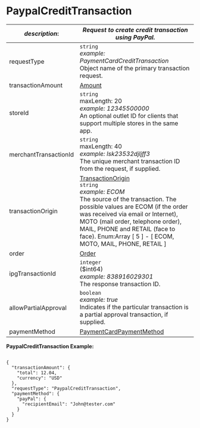 
# PaypalCreditTransaction

| *description*:   | *Request to create credit transaction using PayPal.*|
|----|----|
| requestType |    ``` string ```  <br/>  *example: PaymentCardCreditTransaction* <br/> Object name of the primary transaction request.|
| transactionAmount | [Amount](?path=docs/schemas-md/Amount.md)|
| storeId |    ``` string ```  <br/>  maxLength: 20  <br/> *example: 12345500000* <br/> An optional outlet ID for clients that support multiple stores in the same app.|
| merchantTransactionId |    ``` string ```   <br/> maxLength: 40  <br/> *example: lsk23532djljff3* <br/> The unique merchant transaction ID from the request, if supplied.|
| transactionOrigin |  [TransactionOrigin](?path=docs/schemas-md/TransactionOrigin.md)  <br/>  ``` string ```  <br/>  *example: ECOM*  <br/> The source of the transaction. The possible values are ECOM (if the order was received via email or Internet), MOTO (mail order, telephone order), MAIL, PHONE and RETAIL (face to face). Enum:Array [ 5 ] - [ ECOM, MOTO, MAIL, PHONE, RETAIL ]|
| order | [Order](?path=docs/schemas-md/Order.md)|
| ipgTransactionId |    ``` integer ```  <br/> ($int64)  <br/>  *example: 838916029301* <br/> The response transaction ID.|
| allowPartialApproval |    ``` boolean ```  <br/>  *example: true* <br/> Indicates if the particular transaction is a partial approval transaction, if supplied.|
| paymentMethod | [PaymentCardPaymentMethod](?path=docs/schemas-md/PaymentCardPaymentMethod.md)|  


**PaypalCreditTransaction Example:**

```{r}

{
  "transactionAmount": {
    "total": 12.04,
    "currency": "USD"
  },
  "requestType": "PaypalCreditTransaction",
  "paymentMethod": {
    "payPal": {
      "recipientEmail": "John@tester.com"
    }
  }
}   
```

   



